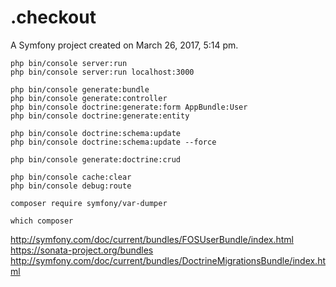 .checkout
=========

A Symfony project created on March 26, 2017, 5:14 pm.

```
php bin/console server:run
php bin/console server:run localhost:3000

php bin/console generate:bundle
php bin/console generate:controller
php bin/console doctrine:generate:form AppBundle:User
php bin/console doctrine:generate:entity

php bin/console doctrine:schema:update
php bin/console doctrine:schema:update --force

php bin/console generate:doctrine:crud

php bin/console cache:clear
php bin/console debug:route

composer require symfony/var-dumper

which composer
```

http://symfony.com/doc/current/bundles/FOSUserBundle/index.html
https://sonata-project.org/bundles
http://symfony.com/doc/current/bundles/DoctrineMigrationsBundle/index.html




